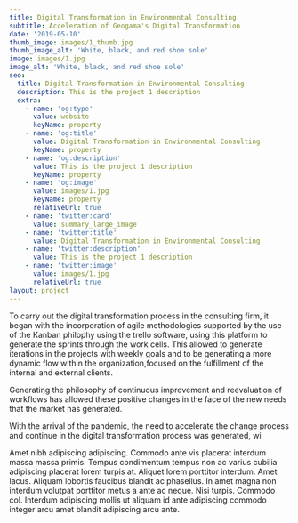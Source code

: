 ```yaml
---
title: Digital Transformation in Environmental Consulting
subtitle: Acceleration of Geogama's Digital Transformation
date: '2019-05-10'
thumb_image: images/1_thumb.jpg
thumb_image_alt: 'White, black, and red shoe sole'
image: images/1.jpg
image_alt: 'White, black, and red shoe sole'
seo:
  title: Digital Transformation in Environmental Consulting
  description: This is the project 1 description
  extra:
    - name: 'og:type'
      value: website
      keyName: property
    - name: 'og:title'
      value: Digital Transformation in Environmental Consulting
      keyName: property
    - name: 'og:description'
      value: This is the project 1 description
      keyName: property
    - name: 'og:image'
      value: images/1.jpg
      keyName: property
      relativeUrl: true
    - name: 'twitter:card'
      value: summary_large_image
    - name: 'twitter:title'
      value: Digital Transformation in Environmental Consulting
    - name: 'twitter:description'
      value: This is the project 1 description
    - name: 'twitter:image'
      value: images/1.jpg
      relativeUrl: true
layout: project
---
```


To carry out the digital transformation process in the consulting firm, it began with the incorporation of agile methodologies supported by the use of the Kanban philophy using the trello software, using this platform to generate the sprints through the work cells. This allowed to generate iterations in the projects with weekly goals and to be generating a more dynamic flow within the organization,focused on the fulfillment of the internal and external clients.

Generating the philosophy of continuous improvement and reevaluation of workflows has allowed these positive changes in the face of the new needs that the market has generated.

With the arrival of the pandemic, the need to accelerate the change process and continue in the digital transformation process was generated, wi

Amet nibh adipiscing adipiscing. Commodo ante vis placerat interdum massa massa primis. Tempus condimentum tempus non ac varius cubilia adipiscing placerat lorem turpis at. Aliquet lorem porttitor interdum. Amet lacus. Aliquam lobortis faucibus blandit ac phasellus. In amet magna non interdum volutpat porttitor metus a ante ac neque. Nisi turpis. Commodo col. Interdum adipiscing mollis ut aliquam id ante adipiscing commodo integer arcu amet blandit adipiscing arcu ante.

